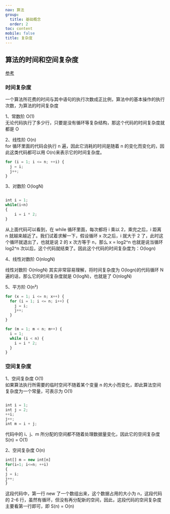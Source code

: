 ```yaml
---
nav: 算法
group:
  title: 基础概念
  order: 2
toc: content
mobile: false
title: 复杂度
---
```


## 算法的时间和空间复杂度

<a target="_blank" href='https://juejin.cn/post/7156405905901387806'>参考</a>

### 时间复杂度

一个算法所花费的时间与其中语句的执行次数成正比例，算法中的基本操作的执行次数，为算法的时间复杂度

1、常数阶 O(1)  
无论代码执行了多少行，只要是没有循环等复杂结构，那这个代码的时间复杂度就都是 O

2、线性阶 O(n)  
for 循环里面的代码会执行 n 遍，因此它消耗的时间是随着 n 的变化而变化的，因此这类代码都可以用 O(n)来表示它的时间复杂度。

```js
for (i = 1; i <= n; ++i) {
  j = i;
  j++;
}
```

3、对数阶 O(logN)

```js

int i = 1;
while(i<n)
{
    i = i * 2;
}
```

从上面代码可以看到，在 while 循环里面，每次都将 i 乘以 2，乘完之后，i 距离 n 就越来越近了。我们试着求解一下，假设循环 x 次之后，i 就大于 2 了，此时这个循环就退出了，也就是说 2 的 x 次方等于 n，那么 x = log2^n
也就是说当循环 log2^n 次以后，这个代码就结束了。因此这个代码的时间复杂度为：O(logn)

4、线性对数阶 O(nlogN)

线性对数阶 O(nlogN) 其实非常容易理解，将时间复杂度为 O(logn)的代码循环 N 遍的话，那么它的时间复杂度就是 O(logN)，也就是了 O(nlogN)

5、平方阶 O(n²)

```js
for (x = 1; i <= n; x++) {
  for (i = 1; i <= n; i++) {
    j = i;
    j++;
  }
}
```

```js
for (m = 1; m < n; m++) {
  i = 1;
  while (i < n) {
    i = i * 2;
  }
}
```

### 空间复杂度

1、空间复杂度 O(1)  
如果算法执行所需要的临时空间不随着某个变量 n 的大小而变化，即此算法空间复杂度为一个常量，可表示为 O(1)

```js

int i = 1;
int j = 2;
++i;
j++;
int m = i + j;
```

代码中的 i、j、m 所分配的空间都不随着处理数据量变化，因此它的空间复杂度 S(n) = O(1)

2、空间复杂度 O(n)

```js
int[] m = new int[n]
for(i=1; i<=n; ++i)
{
j = i;
j++;
}
```

这段代码中，第一行 new 了一个数组出来，这个数据占用的大小为 n，这段代码的 2-6 行，虽然有循环，但没有再分配新的空间，因此，这段代码的空间复杂度主要看第一行即可，即 S(n) = O(n)
